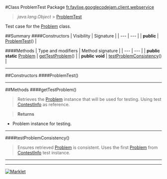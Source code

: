 #Class ProblemTest
Package [fr.faylixe.googlecodejam.client.webservice](README.md)<br>

> *java.lang.Object* > [ProblemTest](ProblemTest.md)



Test case for the [Problem](Problem.md) class.


##Summary
####Constructors
| Visibility | Signature |
| --- | --- |
| **public** | [ProblemTest](#problemtest)() |

####Methods
| Type and modifiers | Method signature |
| --- | --- |
| **public static** [Problem](Problem.md) | [getTestProblem](#gettestproblem)() |
| **public** **void** | [testProblemConsistency](#testproblemconsistency)() |

---


##Constructors
####ProblemTest()
> 


---


##Methods
####getTestProblem()
> Retrieves the [Problem](Problem.md) instance
 that will be used for testing. Using
 test [ContestInfo](ContestInfo.md) as reference.

> **Returns**
* Problem instance for testing.


---

####testProblemConsistency()
> Ensures retrieved [Problem](Problem.md) is
 consistent. Uses the first [Problem](Problem.md)
 from [ContestInfo](ContestInfo.md) test instance.


---

---

[![Marklet](https://img.shields.io/badge/Generated%20by-Marklet-green.svg)](https://github.com/Faylixe/marklet)